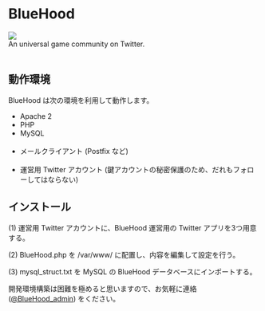# BlueHood
<img src="https://github.com/blue-hood/main/blob/master/img/twiverse/default.png"><br>
An universal game community on Twitter. <br>
<br>

## 動作環境
BlueHood は次の環境を利用して動作します。
<ul>
  <li>Apache 2</li>
  <li>PHP</li>
  <li>MySQL</li>
  <li>メールクライアント (Postfix など)</li>
  <li>運営用 Twitter アカウント (鍵アカウントの秘密保護のため、だれもフォローしてはならない)</li>
</ul>

## インストール
<p>(1) 運営用 Twitter アカウントに、BlueHood 運営用の Twitter アプリを3つ用意する。</p>
<p>(2) BlueHood.php を /var/www/ に配置し、内容を編集して設定を行う。</p>
<p>(3) mysql_struct.txt を MySQL の BlueHood データベースにインポートする。</p>

開発環境構築は困難を極めると思いますので、お気軽に連絡 (<a href="https://twitter.com/BlueHood_admin">@BlueHood_admin</a>) をください。
